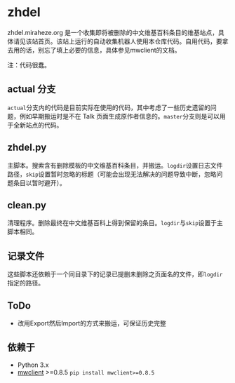 # zhdel
zhdel.miraheze.org 是一个收集即将被删除的中文维基百科条目的维基站点，具体请见该站首页。该站上运行的自动收集机器人使用本仓库代码。自用代码，要拿去用的话，别忘了填上必要的信息，具体参见mwclient的文档。

注：代码很蠢。

## actual 分支

`actual`分支内的代码是目前实际在使用的代码，其中考虑了一些历史遗留的问题，例如早期搬运时是不在 Talk 页面生成原作者信息的。`master`分支则是可以用于全新站点的代码。

## zhdel.py
主脚本。搜索含有删除模板的中文维基百科条目，并搬运。`logdir`设置日志文件路径，`skip`设置暂时忽略的标题（可能会出现无法解决的问题导致中断，忽略问题条目以暂时避开）。

## clean.py
清理程序。删除最终在中文维基百科上得到保留的条目。`logdir`与`skip`设置于主脚本相同。

## 记录文件

这些脚本还依赖于一个同目录下的记录已提删未删除之页面名的文件，即`logdir`指定的路径。

## ToDo

- 改用Export然后Import的方式来搬运，可保证历史完整

## 依赖于
- Python 3.x
- [mwclient](https://github.com/mwclient/mwclient) >=0.8.5 `pip install mwclient>=0.8.5`
